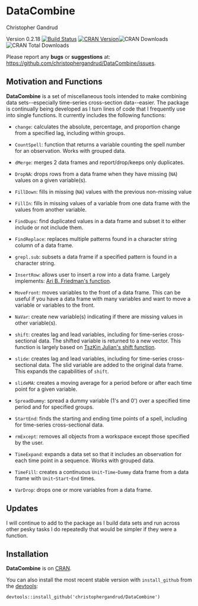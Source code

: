 DataCombine
======

Christopher Gandrud

Version 0.2.18
[![Build Status](https://travis-ci.org/christophergandrud/DataCombine.png)](https://travis-ci.org/christophergandrud/DataCombine) [![CRAN Version](http://www.r-pkg.org/badges/version/DataCombine)](http://cran.r-project.org/package=DataCombine)![CRAN Downloads](http://cranlogs.r-pkg.org/badges/last-month/DataCombine) ![CRAN Total Downloads](http://cranlogs.r-pkg.org/badges/grand-total/DataCombine)


Please report any **bugs** or **suggestions** at:
<https://github.com/christophergandrud/DataCombine/issues>.

## Motivation and Functions

**DataCombine** is a set of miscellaneous tools intended to make combining
data sets--especially time-series cross-section data--easier. The package is
continually being developed as I turn lines of code that I frequently use into
single functions. It currently includes the following functions:

- `change`: calculates the absolute, percentage, and proportion change from 
a specified lag, including within groups.

- `CountSpell`: function that returns a variable counting the spell number
for an observation. Works with grouped data.

- `dMerge`: merges 2 data frames and report/drop/keeps only duplicates.

- `DropNA`: drops rows from a data frame when they have missing (`NA`) values on a
given variable(s).

- `FillDown`: fills in missing (`NA`) values with the previous non-missing value

- `FillIn`: fills in missing values of a variable from one data frame with the
values from another variable.

- `FindDups`: find duplicated values in a data frame and subset it to either
include or not include them.

- `FindReplace`: replaces multiple patterns found in a character string column
of a data frame.

- `grepl.sub`: subsets a data frame if a specified pattern is found in a
character string.

- `InsertRow`: allows user to insert a row into a data frame. Largely
implements: [Ari B. Friedman's function](http://stackoverflow.com/a/11562428).

- `MoveFront`: moves variables to the front of a data frame. This can be useful
if you have a data frame with many variables and want to move a variable or
variables to the front.

- `NaVar`: create new variable(s) indicating if there are missing values in
other variable(s).

- `shift`: creates lag and lead variables, including for time-series
cross-sectional data. The shifted variable is returned to a new vector. This
function is largely based on
[TszKin Julian's shift function](http://ctszkin.com/2012/03/11/generating-a-laglead-variables/).

- `slide`: creates lag and lead variables, including for time-series
cross-sectional data. The slid variable are added to the original data frame.
This expands the capabilities of `shift`.

- `slideMA`: creates a moving average for a period before or after each time
point for a given variable.

- `SpreadDummy`: spread a dummy variable (1's and 0') over a specified time
period and for specified groups.

- `StartEnd`: finds the starting and ending time points of a spell, including
for time-series cross-sectional data.

- `rmExcept`: removes all objects from a workspace except those specified by the
user.

- `TimeExpand`: expands a data set so that it includes an observation for each
time point in a sequence. Works with grouped data.

- `TimeFill`: creates a continuous `Unit`-`Time`-`Dummy` data frame from a data
frame with `Unit`-`Start`-`End` times.

- `VarDrop`: drops one or more variables from a data frame.

## Updates

I will continue to add to the package as I build data sets and run across other
pesky tasks I do repeatedly that would be simpler if they were a function.

## Installation

**DataCombine** is on [CRAN](http://cran.r-project.org/).

You can also install the most recent stable version with `install_github` from
the [devtools](https://github.com/hadley/devtools):

```{S}
devtools::install_github('christophergandrud/DataCombine')
```
